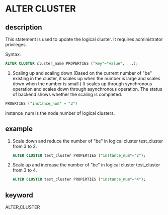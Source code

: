 # ALTER CLUSTER

## description

This statement is used to update the logical cluster. It requires administrator privileges.

Syntax:

```sql
ALTER CLUSTER cluster_name PROPERTIES ("key"="value", ...);
```

1. Scaling up and scaling down (Based on the current number of "be" existing in the cluster, it scales up when the number is large and scales down when the number is small.) It scales up through synchronous operation and scales down through asynchronous operation. The status of backend shows whether the scaling is completed.

```sql
PROERTIES ("instance_num" = "3")
```

instance_num is the node number of logical clusters.

## example

1. Scale down and reduce the number of "be" in logical cluster test_cluster from 3 to 2.

    ```sql
    ALTER CLUSTER test_cluster PROPERTIES ("instance_num"="2");
    ```

2. Scale up and increase the number of "be" in logical cluster test_cluster from 3 to 4.

    ```sql
    ALTER CLUSTER test_cluster PROPERTIES ("instance_num"="4");
    ```

## keyword

ALTER,CLUSTER
